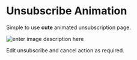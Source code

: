 # Unsubscribe Animation

Simple to use **cute** animated unsubscription page.

![enter image description here](http://unsubscribe-animation-msd.surge.sh/img/screenshot.png)

Edit unsubscribe and cancel action as required.
